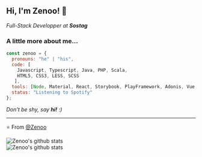 ## Hi, I'm Zenoo! 👋

<p><em>Full-Stack Developper at <strong>Sostag</strong></em></p>



### A little more about me...  

```javascript
const zenoo = {
  pronouns: "he" | "his",
  code: [
    Javascript, Typescript, Java, PHP, Scala,
    HTML5, CSS3, LESS, SCSS
   ],
  tools: [Node, Material, React, Storybook, PlayFramework, Adonis, Vue, AWS],
  status: "Listening to Spotify"
};
```

<em>Don't be shy, say <b>hi!</b> :)</em>

---

⭐️ From [@Zenoo](https://github.com/Zenoo)

![Zenoo's github stats](https://github-readme-stats.vercel.app/api/top-langs/?username=Zenoo&hide=php&layout=compact&theme=dark)  
![Zenoo's github stats](https://github-readme-stats.vercel.app/api?username=zenoo&show_icons=true&count_private=true&theme=dark)
